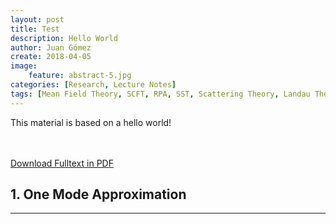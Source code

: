 ```yaml
---
layout: post
title: Test
description: Hello World
author: Juan Gómez
create: 2018-04-05
image:
    feature: abstract-5.jpg
categories: [Research, Lecture Notes]
tags: [Mean Field Theory, SCFT, RPA, SST, Scattering Theory, Landau Theory, Phase Transition]
---
```


This material is based on a hello world!

<!--more-->

<div markdown="0">
    <br><br>
    <a href="{{ site.url }}/downloads/pp-notes.pdf" class="btn btn-success">Download Fulltext in PDF</a>
</div>

## 1. One Mode Approximation
-----


